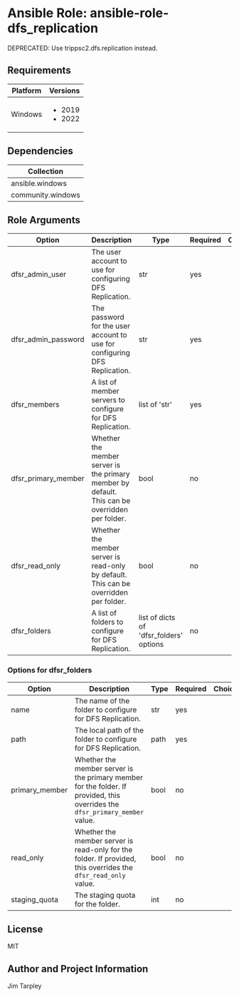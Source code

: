 <!-- BEGIN_ANSIBLE_DOCS -->

# Ansible Role: ansible-role-dfs_replication
DEPRECATED: Use trippsc2.dfs.replication instead.

## Requirements

| Platform | Versions |
| -------- | -------- |
| Windows | <ul><li>2019</li><li>2022</li></ul> |

## Dependencies

| Collection |
| ---------- |
| ansible.windows |
| community.windows |

## Role Arguments
|Option|Description|Type|Required|Choices|Default|
|---|---|---|---|---|---|
| dfsr_admin_user | The user account to use for configuring DFS Replication. | str | yes |  |  |
| dfsr_admin_password | The password for the user account to use for configuring DFS Replication. | str | yes |  |  |
| dfsr_members | A list of member servers to configure for DFS Replication. | list of 'str' | yes |  |  |
| dfsr_primary_member | Whether the member server is the primary member by default. This can be overridden per folder. | bool | no |  | false |
| dfsr_read_only | Whether the member server is read-only by default. This can be overridden per folder. | bool | no |  | false |
| dfsr_folders | A list of folders to configure for DFS Replication. | list of dicts of 'dfsr_folders' options | no |  |  |

### Options for dfsr_folders
|Option|Description|Type|Required|Choices|Default|
|---|---|---|---|---|---|
| name | The name of the folder to configure for DFS Replication. | str | yes |  |  |
| path | The local path of the folder to configure for DFS Replication. | path | yes |  |  |
| primary_member | Whether the member server is the primary member for the folder. If provided, this overrides the `dfsr_primary_member` value. | bool | no |  | false |
| read_only | Whether the member server is read-only for the folder. If provided, this overrides the `dfsr_read_only` value. | bool | no |  | false |
| staging_quota | The staging quota for the folder. | int | no |  | 4096 |


## License
MIT

## Author and Project Information
Jim Tarpley
<!-- END_ANSIBLE_DOCS -->
